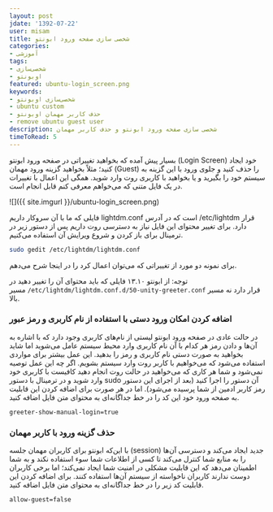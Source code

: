 ```yaml
---
layout: post
jdate: '1392-07-22'
user: misam
title: شخصی سازی صفحه ورود ابونتو
categories:
- آموزشی
tags:
- شخصی‌سازی
- اوبونتو
featured: ubuntu-login_screen.png
keywords:
- شخصی‌سازی اوبونتو
- ubuntu custom
- حذف کاربر مهمان اوبونتو 
- remove ubuntu guest user
description: شخصی سازی صفحه ورود ابونتو و حذف کاربر مهمان
timeToRead: 5
---
```


بسیار پیش آمده که بخواهید تغییراتی در صفحه ورود ابونتو (Login Screen) خود ایجاد کنید؛ مثلاً بخواهید گزینه ورود مهمان (Guest) را حذف کنید و جلوی ورود با این گزینه به سیستم خود را بگیرید و یا بخواهید با کاربری روت وارد شوید. همگی این اعمال با تغییرات در یک فایل متنی که می‌خواهم معرفی کنم قابل انجام است.

![]({{ site.imgurl }}/ubuntu-login_screen.png)

فایلی که ما با آن سروکار داریم lightdm.conf است که در آدرس /etc/lightdm قرار دارد. برای تغییر محتوای این فایل نیاز به دسترسی روت داریم پس از دستور زیر در ترمینال برای باز کردن و شروع ویرایش آن استفاده می‌کنیم.

```sh
sudo gedit /etc/lightdm/lightdm.conf
```

برای نمونه دو مورد از تغییراتی که می‌توان اعمال کرد را در اینجا شرح می‌دهم.

توجه: از ابونتو ۱۳.۱۰ فایلی که باید محتوای آن را تغییر دهید در مسیر `/etc/lightdm/lightdm.conf.d/50-unity-greeter.conf` قرار دارد نه مسیر بالا.

### اضافه کردن امکان ورود دستی با استفاده از نام کاربری و رمز عبور

در حالت عادی در صفحه ورود ابونتو لیستی از نام‌های کاربری وجود دارد که با اشاره به آن‌ها و دادن رمز هر کدام با آن نام کاربری وارد محیط سیستم عامل می‌شوید اما شاید بخواهید به صورت دستی نام کاربری و رمز را بدهید. این عمل بیشتر برای مواردی استفاده می‌شود که می‌خواهیم با کاربر روت وارد سیستم بشویم. اگر چه این عمل توصیه نمی‌شود و شما هر کاری که می‌خواهید در حالت روت انجام دهید کافیست با کاربری خود وارد شوید و در ترمینال با دستور sudo‌ آن دستور را اجرا کنید (بعد از اجرای این دستور رمز کاربر ادمین از شما پرسیده می‌شود). اما در هر صورت برای اضافه کردن این قابلیت به صفحه ورود خود این کد را در خط جداگانه‌ای به محتوای متن فایل اضافه کنید.

```
greeter-show-manual-login=true
```

### حذف گزینه ورود با کاربر مهمان

با این‌که ابونتو برای کاربران مهمان جلسه (session) جدید ایجاد می‌کند و دسترسی آن‌ها را به منابع شما کنترل می‌کند تا کسی از اطلاعات شما سوء استفاده نکند و به شما اطمینان می‌دهد که این قابلیت مشکلی در امنیت شما ایجاد نمی‌کند؛ اما برخی کاربران دوست ندارند کاربران ناخواسته از سیستم آن‌ها استفاده کنند. برای اضافه کردن این قابلیت کد زیر را در خط جداگانه‌ای به محتوای متن فایل اضافه کنید.

```
allow-guest=false
```
